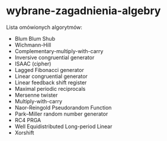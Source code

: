 wybrane-zagadnienia-algebry
===========================
Lista omówionych algorytmów:
* Blum Blum Shub
* Wichmann-Hill
* Complementary-multiply-with-carry
* Inversive congruential generator
* ISAAC (cipher)
* Lagged Fibonacci generator
* Linear congruential generator
* Linear feedback shift register
* Maximal periodic reciprocals
* Mersenne twister
* Multiply-with-carry
* Naor-Reingold Pseudorandom Function
* Park–Miller random number generator
* RC4 PRGA
* Well Equidistributed Long-period Linear
* Xorshift

